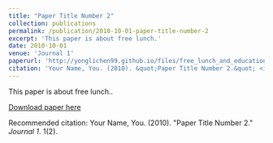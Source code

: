 ```yaml
---
title: "Paper Title Number 2"
collection: publications
permalink: /publication/2010-10-01-paper-title-number-2
excerpt: 'This paper is about free lunch.'
date: 2010-10-01
venue: 'Journal 1'
paperurl: 'http://yonglichen99.github.io/files/free_lunch_and_education_4.5.pdf'
citation: 'Your Name, You. (2010). &quot;Paper Title Number 2.&quot; <i>Journal 1</i>. 1(2).'
---
```

This paper is about free lunch..

[Download paper here](http://yonglichen99.github.io/files/free_lunch_and_education_4.5.pdf)

Recommended citation: Your Name, You. (2010). "Paper Title Number 2." <i>Journal 1</i>. 1(2).
